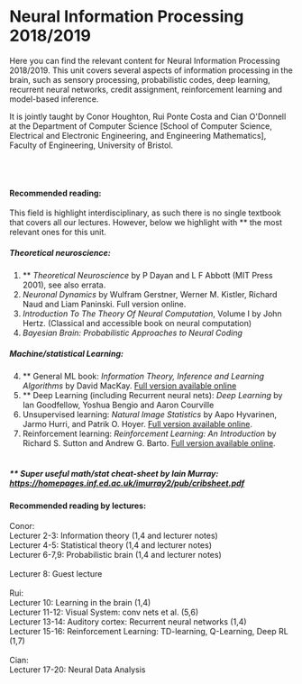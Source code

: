 # Neural Information Processing 2018/2019

Here you can find the relevant content for Neural Information Processing 2018/2019. This unit covers several aspects of information processing in the brain, such as sensory processing, probabilistic codes, deep learning, recurrent neural networks, credit assignment, reinforcement learning and model-based inference.

It is jointly taught by Conor Houghton, Rui Ponte Costa and Cian O'Donnell at the Department of Computer Science [School of Computer Science, Electrical and Electronic Engineering, and Engineering Mathematics], Faculty of Engineering, University of Bristol.

<br><br>
#### Recommended reading:
This field is highlight interdisciplinary, as such there is no single textbook that covers all our lectures. However, below we highlight with ** the most relevant ones for this unit.

##### Theoretical neuroscience:
1. \** *Theoretical Neuroscience* by P Dayan and L F Abbott (MIT Press 2001), see also errata.<br>
2. *Neuronal Dynamics* by Wulfram Gerstner, Werner M. Kistler, Richard Naud and Liam Paninski. Full version online. <br>
3. *Introduction To The Theory Of Neural Computation*, Volume I by John Hertz. (Classical and accessible book on neural computation)<br>
4. *Bayesian Brain: Probabilistic Approaches to Neural Coding*

##### Machine/statistical Learning:
4. \** General ML book: *Information Theory, Inference and Learning Algorithms* by David MacKay. [Full version available online](http://www.inference.org.uk/itila/book.html)<br>
5. \** Deep Learning (including Recurrent neural nets): *Deep Learning* by Ian Goodfellow, Yoshua Bengio and Aaron Courville<br>
6. Unsupervised learning: *Natural Image Statistics* by Aapo Hyvarinen, Jarmo Hurri, and Patrik O. Hoyer. [Full version available online](http://www.naturalimagestatistics.net).<br>
7. Reinforcement learning: *Reinforcement Learning: An Introduction* by Richard S. Sutton and Andrew G. Barto. [Full version available online](http://incompleteideas.net/book/the-book-2nd.html).<br><br>
<!---  ---> 
##### \** Super useful math/stat cheat-sheet by Iain Murray:<br> https://homepages.inf.ed.ac.uk/imurray2/pub/cribsheet.pdf

#### Recommended reading by lectures:
Conor:<br>
Lecturer 2-3: Information theory (1,4 and lecturer notes)<br>
Lecturer 4-5: Statistical theory (1,4 and lecturer notes)<br>
Lecturer 6-7,9: Probabilistic brain (1,4 and lecturer notes)<br>
<br>
Lecturer 8: Guest lecture<br>
<br>
Rui:<br>
Lecturer 10: Learning in the brain (1,4)<br>
Lecturer 11-12: Visual System: conv nets et al. (5,6)<br>
Lecturer 13-14: Auditory cortex: Recurrent neural networks (1,4) <br>
Lecturer 15-16: Reinforcement Learning: TD-learning, Q-Learning, Deep RL (1,7)<br>
<br>
Cian:<br>
Lecturer 17-20: Neural Data Analysis<br>
